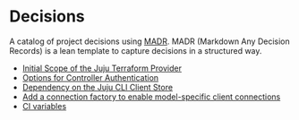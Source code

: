 # Decisions

A catalog of project decisions using [MADR][0]. MADR (Markdown Any Decision Records) is a lean template to capture decisions in a structured way.

- [Initial Scope of the Juju Terraform Provider](./0001-initial-scope.md)
- [Options for Controller Authentication](./0002-controller-authentication.md)
- [Dependency on the Juju CLI Client Store](./0003-juju-cli-dependency.md)
- [Add a connection factory to enable model-specific client connections](./0004-connection-factory.md)
- [CI variables](./0005-ci-variables.md)

[0]: https://adr.github.io/madr/
